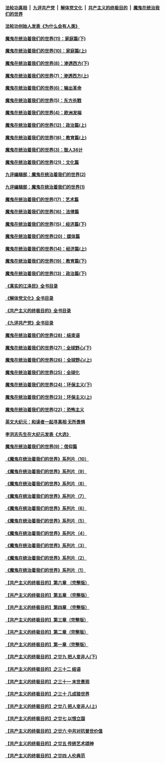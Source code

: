 ####  [法轮功真相](../../../../basic/blob/master/README.md?t=03190011) &nbsp;|&nbsp; [九评共产党](../../../../9ping.md/blob/master/README.md?t=03190011) &nbsp;|&nbsp; [解体党文化](../../../../jtdwh.md/blob/master/README.md?t=03190011)  &nbsp;|&nbsp; [共产主义的终极目的](../../../../gczydzjmd.md/blob/master/README.md?t=03190011) &nbsp;|&nbsp; [魔鬼在统治我们的世界](../../../../mgztzwmdsj.md/blob/master/README.md?t=03190011) 

#### [法轮功创始人发表《为什么会有人类》](../pages/nsc422/n13912117.md?t=03190011) 

#### [魔鬼在统治着我们的世界(11)：家庭篇(下)](../pages/nsc422/n10440961.md?t=03190011) 

#### [魔鬼在统治着我们的世界(10)：家庭篇(上)](../pages/nsc422/n10435448.md?t=03190011) 

#### [魔鬼在统治着我们的世界(8)：渗透西方(下)](../pages/nsc422/n10429603.md?t=03190011) 

#### [魔鬼在统治着我们的世界(7)：渗透西方(上)](../pages/nsc422/n10426013.md?t=03190011) 

#### [魔鬼在统治着我们的世界(6)：输出革命](../pages/nsc422/n10421536.md?t=03190011) 

#### [魔鬼在统治着我们的世界(5)：东方杀戮](../pages/nsc422/n10417707.md?t=03190011) 

#### [魔鬼在统治着我们的世界(4)：欧洲发端](../pages/nsc422/n10414890.md?t=03190011) 

#### [魔鬼在统治着我们的世界(12)：政治篇(上)](../pages/nsc422/n10444576.md?t=03190011) 

#### [魔鬼在统治着我们的世界(18)：教育篇(上)](../pages/nsc422/n10526970.md?t=03190011) 

#### [魔鬼在统治着我们的世界(3)：毁人36计](../pages/nsc422/n10411583.md?t=03190011) 

#### [魔鬼在统治着我们的世界(21)：文化篇](../pages/nsc422/n10597706.md?t=03190011) 

#### [九评编辑部：魔鬼在统治着我们的世界(2)](../pages/nsc422/n10410036.md?t=03190011) 

#### [九评编辑部：魔鬼在统治着我们的世界(1)](../pages/nsc422/n10406825.md?t=03190011) 

#### [魔鬼在统治着我们的世界(17)：艺术篇](../pages/nsc422/n10499093.md?t=03190011) 

#### [魔鬼在统治着我们的世界(16)：法律篇](../pages/nsc422/n10485969.md?t=03190011) 

#### [魔鬼在统治着我们的世界(15)：经济篇(下)](../pages/nsc422/n10469975.md?t=03190011) 

#### [魔鬼在统治着我们的世界(20)：媒体篇](../pages/nsc422/n10586579.md?t=03190011) 

#### [魔鬼在统治着我们的世界(14)：经济篇(上)](../pages/nsc422/n10457370.md?t=03190011) 

#### [魔鬼在统治着我们的世界(19)：教育篇(下)](../pages/nsc422/n10564808.md?t=03190011) 

#### [魔鬼在统治着我们的世界(13)：政治篇(下)](../pages/nsc422/n10448270.md?t=03190011) 

#### [《真实的江泽民》全书目录](../pages/nsc422/n13721399.md?t=03190011) 

#### [《解体党文化》全书目录](../pages/nsc422/n13721157.md?t=03190011) 

#### [《共产主义的终极目的》全书目录](../pages/nsc422/n13721048.md?t=03190011) 

#### [《九评共产党》全书目录](../pages/nsc422/n13708085.md?t=03190011) 

#### [魔鬼在统治着我们的世界(28)：结束语](../pages/nsc422/n10936246.md?t=03190011) 

#### [魔鬼在统治着我们的世界(27)：全球野心(下)](../pages/nsc422/n10928319.md?t=03190011) 

#### [魔鬼在统治着我们的世界(26)：全球野心(上)](../pages/nsc422/n10900318.md?t=03190011) 

#### [魔鬼在统治着我们的世界(25)：全球化](../pages/nsc422/n10788205.md?t=03190011) 

#### [魔鬼在统治着我们的世界(24)：环保主义(下)](../pages/nsc422/n10695307.md?t=03190011) 

#### [魔鬼在统治着我们的世界(23)：环保主义(上)](../pages/nsc422/n10688613.md?t=03190011) 

#### [魔鬼在统治着我们的世界(22)：恐怖主义](../pages/nsc422/n10614727.md?t=03190011) 

#### [英文大纪元：和读者一起寻真相 无所畏惧](../pages/nsc422/n12542027.md?t=03190011) 

#### [李洪志先生在大纪元发表《大选》](../pages/nsc422/n12534746.md?t=03190011) 

#### [魔鬼在统治着我们的世界(9)：信仰篇](../pages/nsc422/n10432159.md?t=03190011) 

#### [《魔鬼在统治着我们的世界》系列片（10）](../pages/nsc422/n12292670.md?t=03190011) 

#### [《魔鬼在统治着我们的世界》系列片（9）](../pages/nsc422/n12290859.md?t=03190011) 

#### [《魔鬼在统治着我们的世界》系列片（8）](../pages/nsc422/n12287445.md?t=03190011) 

#### [《魔鬼在统治着我们的世界》系列片（7）](../pages/nsc422/n12283425.md?t=03190011) 

#### [《魔鬼在统治着我们的世界》系列片（6）](../pages/nsc422/n12282314.md?t=03190011) 

#### [《魔鬼在统治着我们的世界》系列片（5）](../pages/nsc422/n12281419.md?t=03190011) 

#### [《魔鬼在统治着我们的世界》系列片（4）](../pages/nsc422/n12274024.md?t=03190011) 

#### [《魔鬼在统治着我们的世界》系列片（3）](../pages/nsc422/n12271322.md?t=03190011) 

#### [《魔鬼在统治着我们的世界》系列片（2）](../pages/nsc422/n12269049.md?t=03190011) 

#### [《魔鬼在统治着我们的世界》系列片（1）](../pages/nsc422/n12267575.md?t=03190011) 

#### [【共产主义的终极目的】第六章 （完整版）](../pages/nsc422/n11428913.md?t=03190011) 

#### [【共产主义的终极目的】第五章 （完整版）](../pages/nsc422/n11428912.md?t=03190011) 

#### [【共产主义的终极目的】第四章 （完整版）](../pages/nsc422/n11428907.md?t=03190011) 

#### [【共产主义的终极目的】第三章（完整版）](../pages/nsc422/n11428848.md?t=03190011) 

#### [【共产主义的终极目的】第二章（完整版）](../pages/nsc422/n11428831.md?t=03190011) 

#### [【共产主义的终极目的】第一章（完整版）](../pages/nsc422/n11417651.md?t=03190011) 

#### [【共产主义的终极目的】之廿九 把人变非人(下)](../pages/nsc422/n11344140.md?t=03190011) 

#### [【共产主义的终极目的】之三十二 结语](../pages/nsc422/n11360535.md?t=03190011) 

#### [【共产主义的终极目的】之三十一 末世景观](../pages/nsc422/n11351129.md?t=03190011) 

#### [【共产主义的终极目的】之三十 几成狼世界](../pages/nsc422/n11348280.md?t=03190011) 

#### [【共产主义的终极目的】之廿八 把人变非人(上)](../pages/nsc422/n11340492.md?t=03190011) 

#### [【共产主义的终极目的】之廿七 以恨立国](../pages/nsc422/n11336944.md?t=03190011) 

#### [【共产主义的终极目的】之廿六 中共对抗普世价值](../pages/nsc422/n11324785.md?t=03190011) 

#### [【共产主义的终极目的】之廿五 传统艺术颂神](../pages/nsc422/n11296396.md?t=03190011) 

#### [【共产主义的终极目的】之廿四 人伦典范](../pages/nsc422/n11296397.md?t=03190011) 

